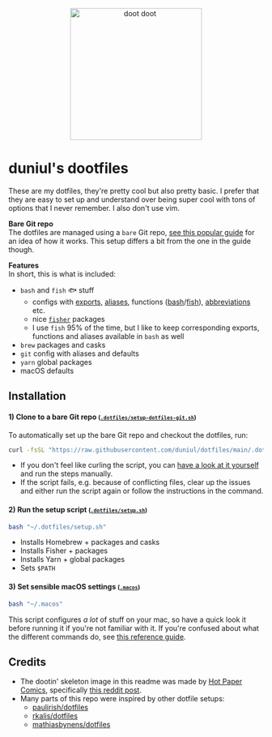 <p align="center">
  <img alt="doot doot" title="Made by Hot Paper Comics" src="https://user-images.githubusercontent.com/11836617/146030667-fdeefa54-b624-4fb8-bbee-3354b874356e.png" height="260" align="center" />
</p>

# duniul's dootfiles

These are my dotfiles, they're pretty cool but also pretty basic. I prefer that they are easy to set up and understand over being super cool with tons of options that I never remember. I also don't use vim.

**Bare Git repo**  
The dotfiles are managed using a `bare` Git repo, [see this popular guide](https://www.atlassian.com/git/tutorials/dotfiles) for an idea of how it works. This setup differs a bit from the one in the guide though.

**Features**  
In short, this is what is included:

- `bash` and `fish` 🐟 stuff
  - configs with [exports](.exports), [aliases](.aliases), functions ([bash](.config/bash/functions)/[fish](.config/fish/custom_functions)), [abbreviations](.config/fish/aliases) etc.
  - nice [`fisher`](https://github.com/jorgebucaran/fisher) packages
  - I use `fish` 95% of the time, but I like to keep corresponding exports, functions and aliases available in `bash` as well
- `brew` packages and casks
- `git` config with aliases and defaults
- `yarn` global packages
- macOS defaults

## Installation

#### 1) Clone to a bare Git repo <small>([`.dotfiles/setup-dotfiles-git.sh`](.dotfiles/setup-dotfiles-git.sh))</small>

To automatically set up the bare Git repo and checkout the dotfiles, run:

```sh
curl -fsSL "https://raw.githubusercontent.com/duniul/dotfiles/main/.dotfiles/setup-dotfiles-git.sh" | bash
```

- If you don't feel like curling the script, you can [have a look at it yourself](.dotfiles/setup-dotfiles-git.sh) and run the steps manually.
- If the script fails, e.g. because of conflicting files, clear up the issues and either run the script again or follow the instructions in the command.

#### 2) Run the setup script <small>([`.dotfiles/setup.sh`](.dotfiles/setup.sh))</small>

```sh
bash "~/.dotfiles/setup.sh"
```

- Installs Homebrew + packages and casks
- Installs Fisher + packages
- Installs Yarn + global packages
- Sets `$PATH`

#### 3) Set sensible macOS settings <small>([`.macos`](.macos))</small>

```sh
bash "~/.macos"
```

This script configures _a lot_ of stuff on your mac, so have a quick look it before running it if you're not familiar with it.
If you're confused about what the different commands do, see [this reference guide](https://github.com/kevinSuttle/macOS-Defaults/blob/master/REFERENCE.md).

## Credits

- The dootin' skeleton image in this readme was made by [Hot Paper Comics](https://twitter.com/HotPaperComics), specifically [this reddit post](https://www.reddit.com/r/comics/comments/7xpt56/doot_dot_dot_dooot/).
- Many parts of this repo were inspired by other dotfile setups:
  - [paulirish/dotfiles](https://github.com/paulirish/dotfiles)
  - [rkalis/dotfiles](https://github.com/rkalis/dotfiles)
  - [mathiasbynens/dotfiles](https://github.com/mathiasbynens/dotfiles)
